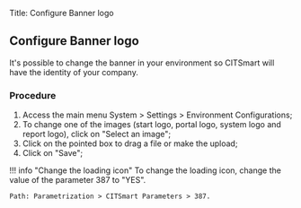 Title: Configure Banner logo

Configure Banner logo
----------

It's possible to change the banner in your environment so CITSmart will have the identity of your company.

### Procedure

1. Access the main menu System > Settings > Environment Configurations;
2. To change one of the images (start logo, portal logo, system logo and report logo), click on "Select an image";
3. Click on the pointed box to drag a file or make the upload;
4. Click on "Save";

!!! info "Change the loading icon"
    To change the loading icon, change the value of the parameter 387 to "YES".
	
	Path: Parametrization > CITSmart Parameters > 387.
